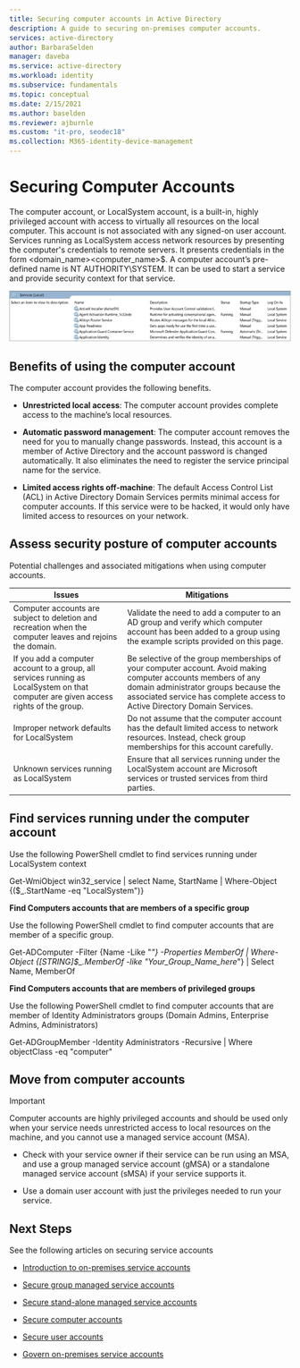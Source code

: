 ```yaml
---
title: Securing computer accounts in Active Directory
description: A guide to securing on-premises computer accounts.
services: active-directory
author: BarbaraSelden
manager: daveba
ms.service: active-directory
ms.workload: identity
ms.subservice: fundamentals
ms.topic: conceptual
ms.date: 2/15/2021
ms.author: baselden
ms.reviewer: ajburnle
ms.custom: "it-pro, seodec18"
ms.collection: M365-identity-device-management
---
```


# Securing Computer Accounts

The computer account, or LocalSystem account, is a built-in, highly privileged account with access to virtually all resources on the local computer. This account is not associated with any signed-on user account. Services running as LocalSystem access network resources by presenting the computer's credentials to remote servers. It presents credentials in the form <domain_name>\<computer_name>$. A computer account’s pre-defined name is NT AUTHORITY\SYSTEM. It can be used to start a service and provide security context for that service.

![[Picture 4](.\media\securing-service-accounts\secure-computer-accounts-image-1.png)](.\media\securing-service-accounts\secure-computer-accounts-image-1.png)

## Benefits of using the computer account

The computer account provides the following benefits.

* **Unrestricted local access**: The computer account provides complete access to the machine’s local resources.

* **Automatic password management**: The computer account removes the need for you to manually change passwords. Instead, this account is a member of Active Directory and the account password is changed automatically. It also eliminates the need to register the service principal name for the service.

* **Limited access rights off-machine**: The default Access Control List (ACL) in Active Directory Domain Services permits minimal access for computer accounts. If this service were to be hacked, it would only have limited access to resources on your network.

## Assess security posture of computer accounts

Potential challenges and associated mitigations when using computer accounts. 

| Issues| Mitigations |
| - | - |
| Computer accounts are subject to deletion and recreation when the computer leaves and rejoins the domain.| Validate the need to add a computer to an AD group and verify which computer account has been added to a group using the example scripts provided on this page.| 
| If you add a computer account to a group, all services running as LocalSystem on that computer are given access rights of the group.| Be selective of the group memberships of your computer account. Avoid making computer accounts members of any domain administrator groups because the associated service has complete access to Active Directory Domain Services. |
| Improper network defaults for LocalSystem| Do not assume that the computer account has the default limited access to network resources. Instead, check group memberships for this account carefully. |
| Unknown services running as LocalSystem| Ensure that all services running under the LocalSystem account are Microsoft services or trusted services from third parties. |


## Find services running under the computer account

Use the following PowerShell cmdlet to find services running under LocalSystem context

Get-WmiObject win32_service | select Name, StartName | Where-Object {($_.StartName -eq "LocalSystem")}

**Find Computers accounts that are members of a specific group**

Use the following PowerShell cmdlet to find computer accounts that are member of a specific group.

Get-ADComputer -Filter {Name -Like "*"} -Properties MemberOf | Where-Object {[STRING]$_.MemberOf -like "Your_Group_Name_here*"} | Select Name, MemberOf

**Find Computers accounts that are members of privileged groups**

Use the following PowerShell cmdlet to find computer accounts that are member of Identity Administrators groups (Domain Admins, Enterprise Admins, Administrators)

Get-ADGroupMember -Identity Administrators -Recursive | Where objectClass -eq "computer"

## Move from computer accounts

> [!IMPORTANT]
> Computer accounts are highly privileged accounts and should  be used only when your service needs unrestricted access to local resources on the machine, and you cannot use a managed service account (MSA).

* Check with your service owner if their service can be run using an MSA, and use a group managed service account (gMSA) or a standalone managed service account (sMSA) if your service supports it.

* Use a domain user account with just the privileges needed to run your service.

## Next Steps 

See the following articles on securing service accounts

* [Introduction to on-premises service accounts](service-accounts-on-premises.md)

* [Secure group managed service accounts](service-accounts-group-msa.md)

* [Secure stand-alone managed service accounts](service-accounts-standalone-msa.md)

* [Secure computer accounts](service-accounts-computer.md)

* [Secure user accounts](service-accounts-user-on-premises.md)

* [Govern on-premises service accounts](service-accounts-govern-on-premises.md)

 

 
